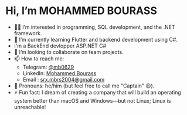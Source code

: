# Hi, I’m MOHAMMED BOURASS

- 👨‍💻 I’m interested in programming, SQL development, and the .NET framework. 
- 🌱 I’m currently learning Flutter and backend development using C#.
- I'm a BackEnd devlopper ASP.NET C# 
- 🤝 I’m looking to collaborate on team projects.
- 📫 How to reach me:
  - Telegram: [@mb0629](https://t.me/mb0629)
  - LinkedIn: [Mohammed Bourass](https://www.linkedin.com/in/mohammed-bourass-39538a293/)
  - Email : srx.mbrs2004@gmail.com
- 💬 Pronouns: he/him (but feel free to call me "Captain" 😉).
- ⚡ Fun fact: I dream of creating a company that will build an operating system better than macOS and Windows—but not Linux; Linux is unreachable!

<!---
mohammedbourass-youssef/mohammedbourass-youssef is a ✨ special ✨ repository because its `README.md` (this file) appears on your GitHub profile.
You can click the Preview link to take a look at your changes.
--->

